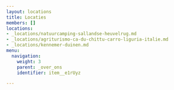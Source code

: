 ```yaml
---
layout: locations
title: Locaties
members: []
locations:
- _locations/natuurcamping-sallandse-heuvelrug.md
- _locations/agriturismo-ca-du-chittu-carro-liguria-italie.md
- _locations/kennemer-duinen.md
menu:
  navigation:
    weight: 3
    parent: _over_ons
    identifier: item__e1rUyz

---
```

